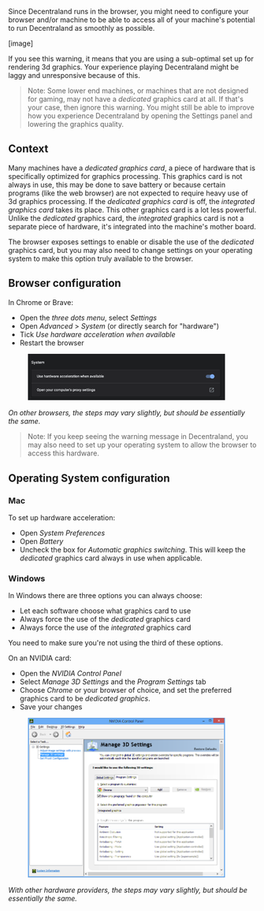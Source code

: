 Since Decentraland runs in the browser, you might need to configure your browser and/or machine to be able to access all of your machine's potential to run Decentraland as smoothly as possible.

[image]

If you see this warning, it means that you are using a sub-optimal set up for rendering 3d graphics. Your experience playing Decentraland might be laggy and unresponsive because of this.

> Note: Some lower end machines, or machines that are not designed for gaming, may not have a _dedicated_ graphics card at all. If that's your case, then ignore this warning. You might still be able to improve how you experience Decentraland by opening the Settings panel and lowering the graphics quality.

## Context

Many machines have a _dedicated graphics card_, a piece of hardware that is specifically optimized for graphics processing. This graphics card is not always in use, this may be done to save battery or because certain programs (like the web browser) are not expected to require heavy use of 3d graphics processing. If the _dedicated graphics card_ is off, the _integrated graphics card_ takes its place. This other graphics card is a lot less powerful. Unlike the _dedicated_ graphics card, the _integrated_ graphics card is not a separate piece of hardware, it's integrated into the machine's mother board.

The browser exposes settings to enable or disable the use of the _dedicated_ graphics card, but you may also need to change settings on your operating system to make this option truly available to the browser.

## Browser configuration

In Chrome or Brave:

- Open the _three dots menu_, select _Settings_
- Open _Advanced_ > _System_ (or directly search for "hardware")
- Tick _Use hardware acceleration when available_
- Restart the browser

<figure>
    <img src="/images/media/chrome.png" alt="Chrome hardware settings" width="400"/>
</figure>

_On other browsers, the steps may vary slightly, but should be essentially the same._

> Note: If you keep seeing the warning message in Decentraland, you may also need to set up your operating system to allow the browser to access this hardware.

## Operating System configuration

### Mac

To set up hardware acceleration:

- Open _System Preferences_
- Open _Battery_
- Uncheck the box for _Automatic graphics switching_. This will keep the _dedicated_ graphics card always in use when applicable.

### Windows

In Windows there are three options you can always choose:

- Let each software choose what graphics card to use
- Always force the use of the _dedicated_ graphics card
- Always force the use of the _integrated_ graphics card

You need to make sure you're not using the third of these options.

On an NVIDIA card:

- Open the _NVIDIA Control Panel_
- Select _Manage 3D Settings_ and the _Program Settings_ tab
- Choose _Chrome_ or your browser of choice, and set the preferred graphics card to be _dedicated graphics_.
- Save your changes

<figure>
    <img src="/images/media/nvidia.png" alt="NVIDIA software settings" width="400"/>
</figure>

_With other hardware providers, the steps may vary slightly, but should be essentially the same._
